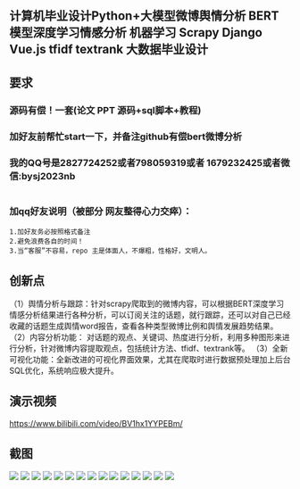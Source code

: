 ## 计算机毕业设计Python+大模型微博舆情分析 BERT模型深度学习情感分析 机器学习 Scrapy Django Vue.js tfidf textrank 大数据毕业设计

## 要求
### 源码有偿！一套(论文 PPT 源码+sql脚本+教程)

### 
### 加好友前帮忙start一下，并备注github有偿bert微博分析
### 我的QQ号是2827724252或者798059319或者 1679232425或者微信:bysj2023nb

# 

### 加qq好友说明（被部分 网友整得心力交瘁）：
    1.加好友务必按照格式备注
    2.避免浪费各自的时间！
    3.当“客服”不容易，repo 主是体面人，不爆粗，性格好，文明人。
## 创新点
（1）舆情分析与跟踪：针对scrapy爬取到的微博内容，可以根据BERT深度学习情感分析结果进行各种分析，可以订阅关注的话题，就行跟踪，还可以对自己已经收藏的话题生成舆情word报告，查看各种类型微博比例和舆情发展趋势结果。
（2）内容分析功能： 对话题的观点、关键词、热度进行分析，利用多种图形来进行分析，针对微博内容提取观点，包括统计方法、tfidf、textrank等。
（3）全新可视化功能：全新改进的可视化界面效果，尤其在爬取时进行数据预处理加上后台SQL优化，系统响应极大提升。

## 演示视频
https://www.bilibili.com/video/BV1hx1YYPEBm/

## 截图
![](1.png)
![](2.png)
![](3.png)
![](4.png)
![](5.png)
![](6.png)
![](7.png)
![](8.png)
![](9.png)
![](10.png)
![](11.png)
![](12.png)
![](13.png)
![](14.png)
![](15.png)


